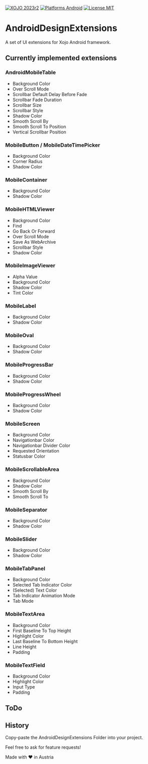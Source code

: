 [![XOJO 2023r2](https://img.shields.io/badge/Xojo-2023r2-green.svg)](https://www.xojo.com/)
[![Platforms Android](https://img.shields.io/badge/Platforms-Android-lightgrey.svg?style=flat)](https://www.android.com)
[![License MIT](https://img.shields.io/badge/License-MIT-blue)](https://opensource.org/licenses/MIT)

# AndroidDesignExtensions
A set of UI extensions for Xojo Android framework.

## Currently implemented extensions

### AndroidMobileTable
* Background Color
* Over Scroll Mode
* Scrollbar Default Delay Before Fade
* Scrollbar Fade Duration
* Scrollbar Size
* Scrollbar Style
* Shadow Color
* Smooth Scroll By
* Smooth Scroll To Position
* Vertical Scrollbar Position

### MobileButton / MobileDateTimePicker
* Background Color
* Corner Radius
* Shadow Color

### MobileContainer
* Background Color
* Shadow Color

### MobileHTMLViewer
* Background Color
* Find
* Go Back Or Forward
* Over Scroll Mode
* Save As WebArchive
* Scrollbar Style
* Shadow Color

### MobileImageViewer
* Alpha Value
* Background Color
* Shadow Color
* Tint Color

### MobileLabel
* Background Color
* Shadow Color

### MobileOval
* Background Color
* Shadow Color

### MobileProgressBar
* Background Color
* Shadow Color

### MobileProgressWheel
* Background Color
* Shadow Color

### MobileScreen
* Background Color
* Navigationbar Color
* Navigationbar Divider Color
* Requested Orientation
* Statusbar Color

### MobileScrollableArea
* Background Color
* Shadow Color
* Smooth Scroll By
* Smooth Scroll To

### MobileSeparator
* Background Color
* Shadow Color

### MobileSlider
* Background Color
* Shadow Color

### MobileTabPanel
* Background Color
* Selected Tab Indicator Color
* (Selected) Text Color
* Tab Indicator Animation Mode
* Tab Mode

### MobileTextArea
* Background Color
* First Baseline To Top Height
* Highlight Color
* Last Baseline To Bottom Height
* Line Height
* Padding

### MobileTextField
* Background Color
* Highlight Color
* Input Type
* Padding

## ToDo

## History

Copy-paste the AndroidDesignExtensions Folder into your project.

Feel free to ask for feature requests!

Made with ❤️ in Austria

